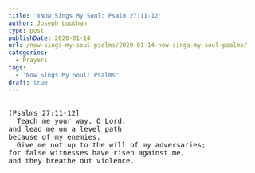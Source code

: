 ```yaml
---
title: 'xNow Sings My Soul: Psalm 27:11-12'
author: Joseph Louthan
type: post
publishDate: 2020-01-14
url: /now-sings-my-soul-psalms/2020-01-14-now-sings-my-soul-psalms/
categories:
  - Prayers
tags:
  - 'Now Sings My Soul: Psalms'
draft: true
---
```

<pre>
<div style="font-variant: small-caps;"></div>
(Psalms 27:11-12]
  Teach me your way, O Lord,
and lead me on a level path
because of my enemies.
  Give me not up to the will of my adversaries;
for false witnesses have risen against me,
and they breathe out violence.



</pre>

